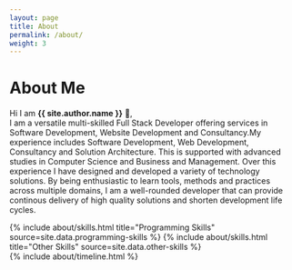 ```yaml
---
layout: page
title: About
permalink: /about/
weight: 3
---
```


# **About Me**

Hi I am **{{ site.author.name }}** :wave:,<br>
I am a versatile multi-skilled Full Stack Developer offering services in Software Development, Website Development and Consultancy.My experience includes Software Development, Web Development, Consultancy and Solution Architecture. This is supported with advanced studies in Computer Science and Business and Management. Over this experience I have designed and developed a variety of technology solutions. By being enthusiastic to learn tools, methods and practices across multiple domains, I am a well-rounded developer that can provide continous delivery of high quality solutions and shorten development life cycles.

<div class="row">
{% include about/skills.html title="Programming Skills" source=site.data.programming-skills %}
{% include about/skills.html title="Other Skills" source=site.data.other-skills %}
</div>

<div class="row">
{% include about/timeline.html %}
</div>